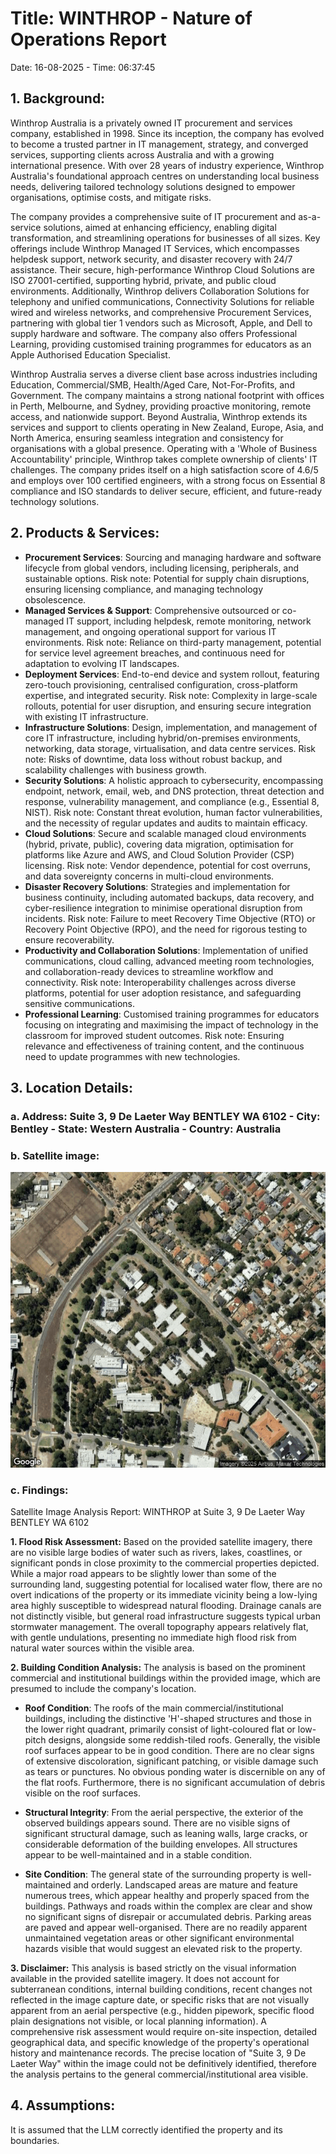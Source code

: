 # Title: WINTHROP - Nature of Operations Report
Date: 16-08-2025 - Time: 06:37:45

## 1. Background:
Winthrop Australia is a privately owned IT procurement and services company, established in 1998. Since its inception, the company has evolved to become a trusted partner in IT management, strategy, and converged services, supporting clients across Australia and with a growing international presence. With over 28 years of industry experience, Winthrop Australia's foundational approach centres on understanding local business needs, delivering tailored technology solutions designed to empower organisations, optimise costs, and mitigate risks.

The company provides a comprehensive suite of IT procurement and as-a-service solutions, aimed at enhancing efficiency, enabling digital transformation, and streamlining operations for businesses of all sizes. Key offerings include Winthrop Managed IT Services, which encompasses helpdesk support, network security, and disaster recovery with 24/7 assistance. Their secure, high-performance Winthrop Cloud Solutions are ISO 27001-certified, supporting hybrid, private, and public cloud environments. Additionally, Winthrop delivers Collaboration Solutions for telephony and unified communications, Connectivity Solutions for reliable wired and wireless networks, and comprehensive Procurement Services, partnering with global tier 1 vendors such as Microsoft, Apple, and Dell to supply hardware and software. The company also offers Professional Learning, providing customised training programmes for educators as an Apple Authorised Education Specialist.

Winthrop Australia serves a diverse client base across industries including Education, Commercial/SMB, Health/Aged Care, Not-For-Profits, and Government. The company maintains a strong national footprint with offices in Perth, Melbourne, and Sydney, providing proactive monitoring, remote access, and nationwide support. Beyond Australia, Winthrop extends its services and support to clients operating in New Zealand, Europe, Asia, and North America, ensuring seamless integration and consistency for organisations with a global presence. Operating with a 'Whole of Business Accountability' principle, Winthrop takes complete ownership of clients' IT challenges. The company prides itself on a high satisfaction score of 4.6/5 and employs over 100 certified engineers, with a strong focus on Essential 8 compliance and ISO standards to deliver secure, efficient, and future-ready technology solutions.

## 2. Products & Services:
* **Procurement Services**: Sourcing and managing hardware and software lifecycle from global vendors, including licensing, peripherals, and sustainable options. Risk note: Potential for supply chain disruptions, ensuring licensing compliance, and managing technology obsolescence.
* **Managed Services & Support**: Comprehensive outsourced or co-managed IT support, including helpdesk, remote monitoring, network management, and ongoing operational support for various IT environments. Risk note: Reliance on third-party management, potential for service level agreement breaches, and continuous need for adaptation to evolving IT landscapes.
* **Deployment Services**: End-to-end device and system rollout, featuring zero-touch provisioning, centralised configuration, cross-platform expertise, and integrated security. Risk note: Complexity in large-scale rollouts, potential for user disruption, and ensuring secure integration with existing IT infrastructure.
* **Infrastructure Solutions**: Design, implementation, and management of core IT infrastructure, including hybrid/on-premises environments, networking, data storage, virtualisation, and data centre services. Risk note: Risks of downtime, data loss without robust backup, and scalability challenges with business growth.
* **Security Solutions**: A holistic approach to cybersecurity, encompassing endpoint, network, email, web, and DNS protection, threat detection and response, vulnerability management, and compliance (e.g., Essential 8, NIST). Risk note: Constant threat evolution, human factor vulnerabilities, and the necessity of regular updates and audits to maintain efficacy.
* **Cloud Solutions**: Secure and scalable managed cloud environments (hybrid, private, public), covering data migration, optimisation for platforms like Azure and AWS, and Cloud Solution Provider (CSP) licensing. Risk note: Vendor dependence, potential for cost overruns, and data sovereignty concerns in multi-cloud environments.
* **Disaster Recovery Solutions**: Strategies and implementation for business continuity, including automated backups, data recovery, and cyber-resilience integration to minimise operational disruption from incidents. Risk note: Failure to meet Recovery Time Objective (RTO) or Recovery Point Objective (RPO), and the need for rigorous testing to ensure recoverability.
* **Productivity and Collaboration Solutions**: Implementation of unified communications, cloud calling, advanced meeting room technologies, and collaboration-ready devices to streamline workflow and connectivity. Risk note: Interoperability challenges across diverse platforms, potential for user adoption resistance, and safeguarding sensitive communications.
* **Professional Learning**: Customised training programmes for educators focusing on integrating and maximising the impact of technology in the classroom for improved student outcomes. Risk note: Ensuring relevance and effectiveness of training content, and the continuous need to update programmes with new technologies.

## 3. Location Details: 
### a. Address: Suite 3, 9 De Laeter Way BENTLEY WA 6102 - City: Bentley - State: Western Australia - Country: Australia
### b. Satellite image:
![Satellite Image](satellite_images\winthrop_satellite.png)
### c. Findings: 
Satellite Image Analysis Report: WINTHROP at Suite 3, 9 De Laeter Way BENTLEY WA 6102

**1. Flood Risk Assessment:**
Based on the provided satellite imagery, there are no visible large bodies of water such as rivers, lakes, coastlines, or significant ponds in close proximity to the commercial properties depicted. While a major road appears to be slightly lower than some of the surrounding land, suggesting potential for localised water flow, there are no overt indications of the property or its immediate vicinity being a low-lying area highly susceptible to widespread natural flooding. Drainage canals are not distinctly visible, but general road infrastructure suggests typical urban stormwater management. The overall topography appears relatively flat, with gentle undulations, presenting no immediate high flood risk from natural water sources within the visible area.

**2. Building Condition Analysis:**
The analysis is based on the prominent commercial and institutional buildings within the provided image, which are presumed to include the company's location.

*   **Roof Condition**: The roofs of the main commercial/institutional buildings, including the distinctive 'H'-shaped structures and those in the lower right quadrant, primarily consist of light-coloured flat or low-pitch designs, alongside some reddish-tiled roofs. Generally, the visible roof surfaces appear to be in good condition. There are no clear signs of extensive discoloration, significant patching, or visible damage such as tears or punctures. No obvious ponding water is discernible on any of the flat roofs. Furthermore, there is no significant accumulation of debris visible on the roof surfaces.

*   **Structural Integrity**: From the aerial perspective, the exterior of the observed buildings appears sound. There are no visible signs of significant structural damage, such as leaning walls, large cracks, or considerable deformation of the building envelopes. All structures appear to be well-maintained and in a stable condition.

*   **Site Condition**: The general state of the surrounding property is well-maintained and orderly. Landscaped areas are mature and feature numerous trees, which appear healthy and properly spaced from the buildings. Pathways and roads within the complex are clear and show no significant signs of disrepair or accumulated debris. Parking areas are paved and appear well-organised. There are no readily apparent unmaintained vegetation areas or other significant environmental hazards visible that would suggest an elevated risk to the property.

**3. Disclaimer:**
This analysis is based strictly on the visual information available in the provided satellite imagery. It does not account for subterranean conditions, internal building conditions, recent changes not reflected in the image capture date, or specific risks that are not visually apparent from an aerial perspective (e.g., hidden pipework, specific flood plain designations not visible, or local planning information). A comprehensive risk assessment would require on-site inspection, detailed geographical data, and specific knowledge of the property's operational history and maintenance records. The precise location of "Suite 3, 9 De Laeter Way" within the image could not be definitively identified, therefore the analysis pertains to the general commercial/institutional area visible.

## 4. Assumptions:
It is assumed that the LLM correctly identified the property and its boundaries.